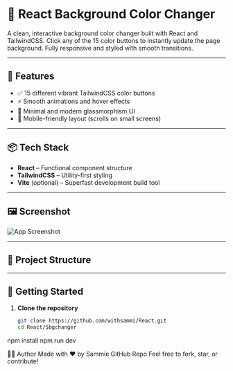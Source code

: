 # 🎨 React Background Color Changer

A clean, interactive background color changer built with React and TailwindCSS. Click any of the 15 color buttons to instantly update the page background. Fully responsive and styled with smooth transitions.

---

## 🚀 Features

- ✅ 15 different vibrant TailwindCSS color buttons
- ⚡ Smooth animations and hover effects
- 🧼 Minimal and modern glassmorphism UI
- 📱 Mobile-friendly layout (scrolls on small screens)

---

## 📦 Tech Stack

- **React** – Functional component structure
- **TailwindCSS** – Utility-first styling
- **Vite** (optional) – Superfast development build tool

---

## 🖼️ Screenshot

![App Screenshot](./image.png)

---

## 📂 Project Structure


---

## 🚀 Getting Started

1. **Clone the repository**
   ```bash
   git clone https://github.com/withsammi/React.git
   cd React/5bgchanger


npm install
npm run dev

🧑‍💻 Author
Made with ❤️ by Sammie
GitHub Repo
Feel free to fork, star, or contribute!
